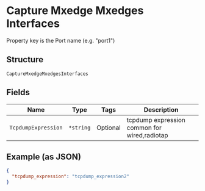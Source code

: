 
# Capture Mxedge Mxedges Interfaces

Property key is the Port name (e.g. "port1")

## Structure

`CaptureMxedgeMxedgesInterfaces`

## Fields

| Name | Type | Tags | Description |
|  --- | --- | --- | --- |
| `TcpdumpExpression` | `*string` | Optional | tcpdump expression common for wired,radiotap |

## Example (as JSON)

```json
{
  "tcpdump_expression": "tcpdump_expression2"
}
```

